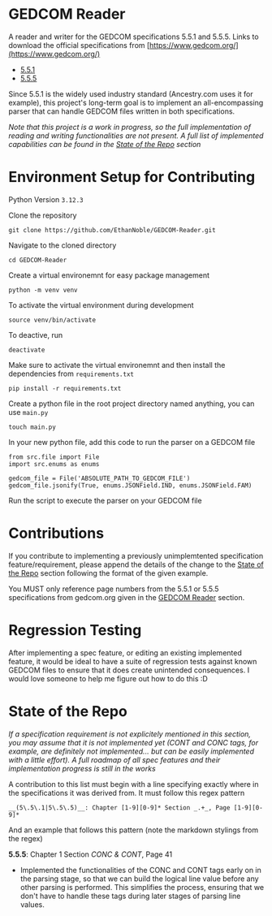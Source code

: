 # GEDCOM Reader

A reader and writer for the GEDCOM specifications 5.5.1 and 5.5.5. Links to download the official specifications from [https://www.gedcom.org/](https://www.gedcom.org/)
- [5.5.1](https://www.gedcom.org/specs/GEDCOM551.zip)
- [5.5.5](https://www.gedcom.org/specs/GEDCOM555.zip)

Since 5.5.1 is the widely used industry standard (Ancestry.com uses it for example), this project's long-term goal is to implement an all-encompassing parser that can handle GEDCOM files written in both specifications.

_Note that this project is a work in progress, so the full implementation of reading and writing functionalities are not present. A full list of implemented capabilities can be found in the [State of the Repo](#state-of-the-repo) section_

# Environment Setup for Contributing
Python Version `3.12.3`

Clone the repository

`git clone https://github.com/EthanNoble/GEDCOM-Reader.git`

Navigate to the cloned directory

`cd GEDCOM-Reader`

Create a virtual environemnt for easy package management

`python -m venv venv`

To activate the virtual environment during development

`source venv/bin/activate`

To deactive, run

`deactivate`

Make sure to activate the virtual environemnt and then install the dependencies from `requirements.txt`

`pip install -r requirements.txt`

Create a python file in the root project directory named anything, you can use `main.py`

`touch main.py`

In your new python file, add this code to run the parser on a GEDCOM file

```
from src.file import File
import src.enums as enums

gedcom_file = File('ABSOLUTE_PATH_TO_GEDCOM_FILE')
gedcom_file.jsonify(True, enums.JSONField.IND, enums.JSONField.FAM)
```

Run the script to execute the parser on your GEDCOM file

# Contributions

If you contribute to implementing a previously unimplemtented specification feature/requirement, please append the details of the change to the [State of the Repo](#state-of-the-repo) section following the format of the given example.

You MUST only reference page numbers from the 5.5.1 or 5.5.5 specifications from gedcom.org given in the [GEDCOM Reader](#gedcom-reader) section.

# Regression Testing
After implementing a spec feature, or editing an existing implemented feature, it would be ideal to have a suite of regression tests against known GEDCOM files to ensure that it does create unintended consequences. I would love someone to help me figure out how to do this :D

# State of the Repo

_If a specification requirement is not explicitely mentioned in this section, you may assume that it is not implemented yet (CONT and CONC tags, for example, are definitely not implemented... but can be easily implemented with a little effort). A full roadmap of all spec features and their implementation progress is still in the works_

A contribution to this list must begin with a line specifying exactly where in the specifications it was derived from. It must follow this regex pattern

`__(5\.5\.1|5\.5\.5)__: Chapter [1-9][0-9]* Section _.+_, Page [1-9][0-9]*`

And an example that follows this pattern (note the markdown stylings from the regex)

__5.5.5__: Chapter 1 Section _CONC & CONT_, Page 41
- Implemented the functionalities of the CONC and CONT tags early on in the parsing stage, so that we can build the logical line value before any other parsing is performed. This simplifies the process, ensuring that we don't have to handle these tags during later stages of parsing line values.
